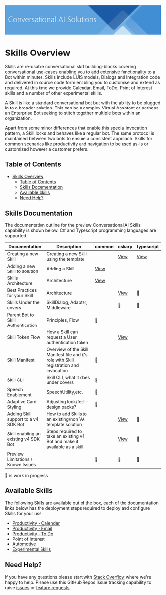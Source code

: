 ![Conversational AI Solutions](/docs/media/conversationalai_solutions_header.png)

# Skills Overview


Skills are re-usable conversational skill building-blocks covering conversational use-cases enabling you to add extensive functionality to a Bot within minutes. Skills include LUIS models, Dialogs and Integration code and delivered in source code form enabling you to customise and extend as required. At this time we provide Calendar, Email, ToDo, Point of Interest skills and a number of other experimental skills.

A Skill is like a standard conversational bot but with the ability to be plugged in to a broader solution. This can be a complex Virtual Assistant or perhaps an Enterprise Bot seeking to stitch together multiple bots within an organization.

Apart from some minor differences that enable this special invocation pattern, a Skill looks and behaves like a regular bot. The same protocol is maintained between two bots to ensure a consistent approach. Skills for common scenarios like productivity and navigation to be used as-is or customized however a customer prefers.

## Table of Contents
- [Skills Overview](#skills-overview)
  - [Table of Contents](#table-of-contents)
  - [Skills Documentation](#skills-documentation)
  - [Available Skills](#available-skills)
  - [Need Help?](#need-help)

## Skills Documentation
The documentation outline for the preview Conversational AI Skills capability is shown below. C# and Typescript programming languages are supported.

|Documentation|Description|common|csharp|typescript|
|-------|-------|-------|-------|-------|
|Creating a new Skill|Creating a new Skill using the template||[View](/docs/skills/csharp/gettingstarted.md)|[View](/docs/skills/typescript/gettingstarted.md)|
|Adding a new Skill to solution| Adding a Skill|[View](/docs/skills/common/addingskill.md)||
|Skills Architecture|Architecture|[View](/docs/skills/common/architecture.md)||
|Best Practices for your Skill|Architecture||[View](/docs/skills/csharp/bestpractices.md)|:runner:
|Skills Under the covers| SkillDialog, Adapter, Middleware||:runner:|:runner:
|Parent Bot to Skill Authentication|Principles, Flow|:runner:||                    
|Skill Token Flow|How a Skill can request a User authentication token||[View](/docs/skills/common/skilltokenflow.md)||
|Skill Manifest| Overview of the Skill Manifest file and it's role with Skill registration and invocation|:runner:||
|Skill CLI | Skill CLI, what it does under covers|:runner:||
|Speech Enablement|SpeechUtility,etc.|:runner:||
|Adaptive Card Styling|Adjusting look/feel - design packs?|:runner:||
|Adding Skill support to a v4 SDK Bot|How to add Skills to an existing/non VA template solution||[View](/docs/skills/csharp/addskillsupportforv4bot.md)|:runner:
|Skill enabling an existing v4 SDK Bot|Steps required to take an existing v4 Bot and make it available as a skill||[View](/docs/skills/csharp/skillenablingav4bot.md)|:runner:
|Preview Limitations / Known Issues||:runner:|:runner:|:runner:

:runner: is work in progress

## Available Skills

The following Skills are available out of the box, each of the documentation links below has the deployment steps required to deploy and configure Skills for your use.

- [Productivity - Calendar](./productivity-calendar.md)
- [Productivity - Email](./productivity-email.md)
- [Productivity - To Do](./productivity-todo.md)
- [Point of Interest](./pointofinterest.md)
- [Automotive](./automotive.md)
- [Experimental Skills](./experimental-skills.md)

## Need Help?

If you have any questions please start with [Stack Overflow](https://stackoverflow.com/questions/tagged/botframework) where we're happy to help. Please use this GitHub Repos issue tracking capability to raise [issues](https://github.com/Microsoft/AI/issues/new?assignees=&labels=Type%3A+Bug&template=bug_report.md&title=) or [feature requests](https://github.com/Microsoft/AI/issues/new?assignees=&labels=Type%3A+Suggestion&template=feature_request.md&title=).